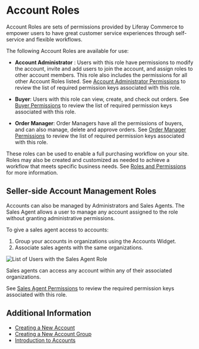 # Account Roles

Account Roles are sets of permissions provided by Liferay Commerce to empower users to have great customer service experiences through self-service and flexible workflows.

The following Account Roles are available for use:

* **Account Administrator** : Users with this role have permissions to modify the account, invite and add users to join the account, and assign roles to other account members. This role also includes the permissions for all other Account Roles listed. See [Account Administrator Permissions](./customers/account-administrator-permissions.md) to review the list of required permission keys associated with this role.

* **Buyer**: Users with this role can view, create, and check out orders. See [Buyer Permissions](./customers/buyer-permissions.md) to review the list of required permission keys associated with this role.

* **Order Manager**: Order Managers have all the permissions of buyers, and can also manage, delete and approve orders. See [Order Manager Permissions](./customers/order-manager-permissions.md) to review the list of required permission keys associated with this role.

These roles can be used to enable a full purchasing workflow on your site. Roles may also be created and customized as needed to achieve a workflow that meets specific business needs. See [Roles and Permissions](https://help.liferay.com/hc/articles/360017895212-Roles-and-Permissions) for more information.

## Seller-side Account Management Roles

Accounts can also be managed by Administrators and Sales Agents. The Sales Agent allows a user to manage any account assigned to the role without granting administrative permissions.

To give a sales agent access to accounts:

1. Group your accounts in organizations using the Accounts Widget.
1. Associate sales agents with the same organizations.

![List of Users with the Sales Agent Role](./account-roles/images/01.png)

Sales agents can access any account within any of their associated organizations.

See [Sales Agent Permissions](./customers/sales-agent-permissions.md) to review the required permission keys associated with this role.

## Additional Information

* [Creating a New Account](../customers/creating-a-new-account.md)
* [Creating a New Account Group](../customers/creating-a-new-account-group.md)
* [Introduction to Accounts](../customers/introduction-to-accounts.md)
